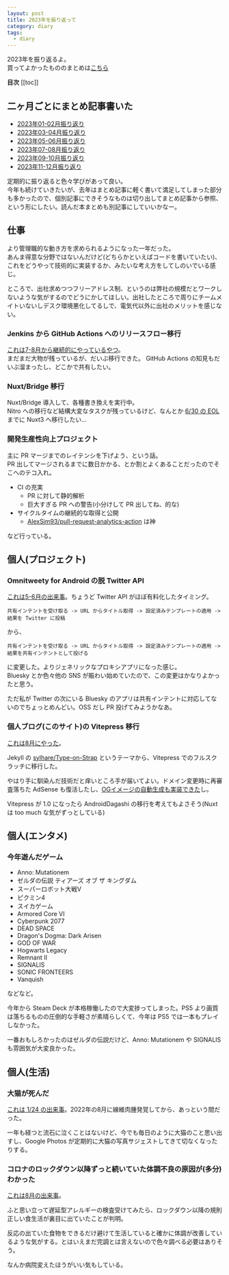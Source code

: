 ```yaml
---
layout: post
title: 2023年を振り返って
category: diary
tags:
  - diary
---
```


2023年を振り返るよ。  
買ってよかったもののまとめは[こちら](/2023/12/24/bestbuy2023/)

**目次**
[[toc]]

## 二ヶ月ごとにまとめ記事書いた

- [2023年01-02月振り返り](/2023/03/10/1to2-wrapup/)
- [2023年03-04月振り返り](/2023/05/03/3to4-wrapup/)
- [2023年05-06月振り返り](/2023/07/15/5to6-wrapup/)
- [2023年07-08月振り返り](/2023/08/27/7to8-wrapup/)
- [2023年09-10月振り返り](/2023/11/07/9to10-wrapup/)
- [2023年11-12月振り返り](/2023/12/28/11to12-wrapup/)

定期的に振り返ると色々学びがあって良い。  
今年も続けていきたいが、去年はまとめ記事に軽く書いて満足してしまった部分も多かったので、個別記事にできそうなものは切り出してまとめ記事から参照、という形にしたい。読んだ本まとめも別記事にしていいかなー。

## 仕事

より管理職的な動き方を求められるようになった一年だった。  
あんま得意な分野ではないんだけど(どちらかといえばコードを書いていたい)、これをどうやって技術的に実装するか、みたいな考え方をしてしのいでいる感じ。

ところで、出社求めつつフリーアドレス制、というのは弊社の規模だとワークしないような気がするのでどうにかしてほしい。出社したところで周りにチームメイトいないしデスク環境悪化してるしで、電気代以外に出社のメリットを感じない。

### Jenkins から GitHub Actions へのリリースフロー移行

[これは7-8月から継続的にやっているやつ](/2023/08/27/7to8-wrapup/)。  
まだまだ大物が残っているが、だいぶ移行できた。 GitHub Actions の知見もだいぶ溜まったし、どこかで共有したい。

### Nuxt/Bridge 移行

Nuxt/Bridge 導入して、各種書き換えを実行中。  
Nitro への移行など結構大変なタスクが残っているけど、なんとか [6/30 の EOL](https://v2.nuxt.com/ja/lts/) までに Nuxt3 へ移行したい…

### 開発生産性向上プロジェクト

主に PR マージまでのレイテンシを下げよう、という話。  
PR 出してマージされるまでに数日かかる、とか割とよくあることだったのでそこへのテコ入れ。

- CI の充実
  - PR に対して静的解析
  - 巨大すぎる PR への警告(小分けして PR 出してね、的な)
- サイクルタイムの継続的な取得と公開
  - [AlexSim93/pull-request-analytics-action](https://github.com/AlexSim93/pull-request-analytics-action) は神

など行っている。

## 個人(プロジェクト)

### Omnitweety for Android の脱 Twitter API

[これは5-6月の出来事](/2023/07/15/5to6-wrapup/#omnitweety-for-android-のリニューアル)。ちょうど Twitter API がほぼ有料化したタイミング。   

```
共有インテントを受け取る -> URL からタイトル取得 -> 設定済みテンプレートの適用 -> 結果を Twitter に投稿
```

から、

```
共有インテントを受け取る -> URL からタイトル取得 -> 設定済みテンプレートの適用 -> 結果を共有インテントとして投げる
```

に変更した。よりジェネリックなプロキシアプリになった感じ。  
Bluesky とか色々他の SNS が賑わい始めていたので、この変更はかなりよかったと思う。

ただ私が Twitter の次にいる Bluesky のアプリは共有インテントに対応してないのでちょっとめんどい。OSS だし PR 投げてみようかなあ。

### 個人ブログ(このサイト)の Vitepress 移行

[これは8月にやった](/2023/08/20/renewed-blog-vitepress/)。

Jekyll の [sylhare/Type-on-Strap](https://github.com/sylhare/Type-on-Strap) というテーマから、Vitepress でのフルスクラッチに移行した。

やはり手に馴染んだ技術だと痒いところ手が届いてよい。ドメイン変更時に再審査落ちた AdSense も復活したし、[OGイメージの自動生成も実装できた](/2023/08/26/vitepress-ogp/)し。

Vitepress が 1.0 になったら AndroidDagashi の移行を考えてもよさそう(Nuxt は too much な気がずっとしている)

## 個人(エンタメ)

### 今年遊んだゲーム

- Anno: Mutationem
- ゼルダの伝説 ティアーズ オブ ザ キングダム
- スーパーロボット大戦V
- ピクミン4
- スイカゲーム
- Armored Core VI
- Cyberpunk 2077
- DEAD SPACE
- Dragon's Dogma: Dark Arisen
- GOD OF WAR
- Hogwarts Legacy
- Remnant II
- SIGNALIS
- SONIC FRONTEERS
- Vanquish

などなど。

今年から Steam Deck が本格稼働したので大変捗ってしまった。PS5 より画質は落ちるものの圧倒的な手軽さが素晴らしくて、今年は PS5 では一本もプレイしなかった。

一番おもしろかったのはゼルダの伝説だけど、Anno: Mutationem や SIGNALIS も雰囲気が大変良かった。

## 個人(生活)

### 大猫が死んだ

[これは 1/24 の出来事](/2023/03/10/1to2-wrapup/#猫が死んだ)。2022年の8月に線維肉腫発覚してから、あっという間だった。

一年も経つと流石に泣くことはないけど、今でも毎日のように大猫のこと思い出すし、Google Photos が定期的に大猫の写真サジェストしてきて切なくなったりする。

### コロナのロックダウン以降ずっと続いていた体調不良の原因が(多分)わかった

[これは8月の出来事](/2023/08/27/7to8-wrapup/#遅延型アレルギーいろいろ出てた)。

ふと思い立って遅延型アレルギーの検査受けてみたら、ロックダウン以降の規則正しい食生活が裏目に出ていたことが判明。

反応の出ていた食物をできるだけ避けて生活していると確かに体調が改善しているような気がする。とはいえまだ完調とは言えないので色々調べる必要はありそう。  

なんか病院変えたほうがいい気もしている。
